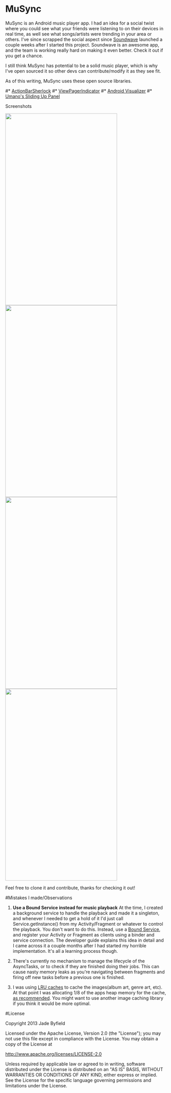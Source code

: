 MuSync
======

MuSync is an Android music player app. I had an idea for a social twist where you could see what your friends were listening to on their devices in real time, as well see what songs/artists were trending in your area or others. I've since scrapped the social aspect since [Soundwave](https://play.google.com/store/apps/details?id=me.soundwave.soundwave) launched a couple weeks after I started this project. Soundwave is an awesome app, and the team is working really hard on making it even better. Check it out if you get a chance.

I still think MuSync has potential to be a solid music player, which is why I've open sourced it so other devs can contribute/modify it as they see fit. 


As of this writing, MuSync uses these open source libraries.

#* [ActionBarSherlock](https://github.com/JakeWharton/ActionBarSherlock)
#* [ViewPagerIndicator](https://github.com/JakeWharton/Android-ViewPagerIndicator)
#* [Android Visualizer](https://github.com/felixpalmer/android-visualizer)
#* [Umano's Sliding Up Panel](https://github.com/umano/AndroidSlidingUpPanel) 


Screenshots

<img src=http://i.imgur.com/hhrjADA.png height="600" width="350">
<img src=http://i.imgur.com/p8PKAt5.png height="600" width="350">
<img src=http://i.imgur.com/tq6auEf.png height="600" width="350">
<img src=http://i.imgur.com/i0jRl4W.png height="600" width="350">



Feel free to clone it and contribute, thanks for checking it out!

#Mistakes I made/Observations

1) **Use a Bound Service instead for music playback**
At the time, I created a background service to handle the playback and made it a singleton, and whenever I needed to get a hold of it I'd just call Service.getInstance() from my Activity/Fragment or whatever to control the playback. You don't want to do this. Instead, use a [Bound Service](http://developer.android.com/guide/components/bound-services.html), and register your Activity or Fragment as clients using a binder and service connection. The developer guide explains this idea in detail and I came across it a couple months after I had started my horrible implementation. It's all a learning process though.

2) There's currently no mechanism to manage the lifecycle of the AsyncTasks, or to check if they are finished doing their jobs. This can cause nasty memory leaks as you're navigating between fragments and firing off new tasks before a previous one is finished.


3) I was using [LRU caches](http://developer.android.com/reference/android/util/LruCache.html) to cache the images(album art, genre art, etc). At that point I was allocating 1/8 of the apps heap memory for the cache, [as recommended](http://developer.android.com/training/displaying-bitmaps/cache-bitmap.html). You might want to use another image caching library if you think it would be more optimal.


#License

Copyright 2013 Jade Byfield

Licensed under the Apache License, Version 2.0 (the "License");
you may not use this file except in compliance with the License.
You may obtain a copy of the License at

   http://www.apache.org/licenses/LICENSE-2.0

Unless required by applicable law or agreed to in writing, software
distributed under the License is distributed on an "AS IS" BASIS,
WITHOUT WARRANTIES OR CONDITIONS OF ANY KIND, either express or implied.
See the License for the specific language governing permissions and
limitations under the License.
